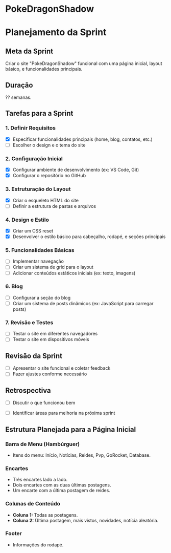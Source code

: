 # PokeDragonShadow

# Planejamento da Sprint

## Meta da Sprint
Criar o site "PokeDragonShadow" funcional com uma página inicial, layout básico, e funcionalidades principais.

## Duração
 ?? semanas.

## Tarefas para a Sprint

### 1. Definir Requisitos
- [x] Especificar funcionalidades principais (home, blog, contatos, etc.)
- [ ] Escolher o design e o tema do site

### 2. Configuração Inicial
- [x] Configurar ambiente de desenvolvimento (ex: VS Code, Git)
- [x] Configurar o repositório no GitHub

### 3. Estruturação do Layout
- [x] Criar o esqueleto HTML do site
- [ ] Definir a estrutura de pastas e arquivos

### 4. Design e Estilo
- [x] Criar um CSS reset
- [x] Desenvolver o estilo básico para cabeçalho, rodapé, e seções principais

### 5. Funcionalidades Básicas
- [ ] Implementar navegação
- [ ] Criar um sistema de grid para o layout
- [ ] Adicionar conteúdos estáticos iniciais (ex: texto, imagens)

### 6. Blog
- [ ] Configurar a seção do blog
- [ ] Criar um sistema de posts dinâmicos (ex: JavaScript para carregar posts)

### 7. Revisão e Testes
- [ ] Testar o site em diferentes navegadores
- [ ] Testar o site em dispositivos móveis

## Revisão da Sprint
- [ ] Apresentar o site funcional e coletar feedback
- [ ] Fazer ajustes conforme necessário

## Retrospectiva
- [ ] Discutir o que funcionou bem
- [ ] Identificar áreas para melhoria na próxima sprint


## Estrutura Planejada para a Página Inicial

### Barra de Menu (Hambúrguer)
- Itens do menu: Início, Notícias, Reides, Pvp, GoRocket, Database.

### Encartes
- Três encartes lado a lado.
- Dois encartes com as duas últimas postagens.
- Um encarte com a última postagem de reides.

### Colunas de Conteúdo
- **Coluna 1:** Todas as postagens.
- **Coluna 2:** Última postagem, mais vistos, novidades, notícia aleatória.

### Footer
- Informações do rodapé.
